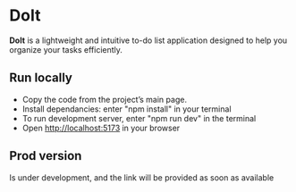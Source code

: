 # DoIt

**DoIt** is a lightweight and intuitive to-do list application designed to help you organize your tasks efficiently.

## Run locally

- Copy the code from the project’s main page.
- Install dependancies: enter "npm install" in your terminal
- To run development server, enter "npm run dev" in the terminal
- Open [http://localhost:5173](http://localhost:5173) in your browser

## Prod version

Is under development, and the link will be provided as soon as available
